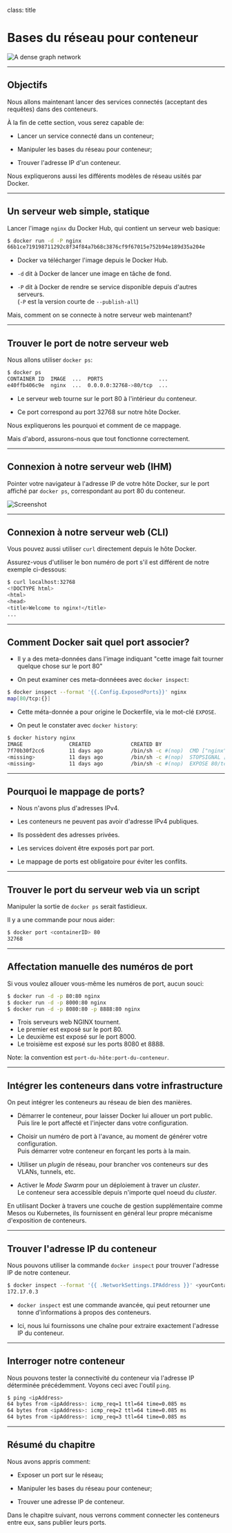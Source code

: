 
class: title

# Bases du réseau pour conteneur

![A dense graph network](images/title-container-networking-basics.jpg)

---

## Objectifs

Nous allons maintenant lancer des services connectés (acceptant des requêtes) dans des conteneurs.

À la fin de cette section, vous serez capable de:

* Lancer un service connecté dans un conteneur;

* Manipuler les bases du réseau pour conteneur;

* Trouver l'adresse IP d'un conteneur.

Nous expliquerons aussi les différents modèles de réseau usités par Docker.

---

## Un serveur web simple, statique

Lancer l'image `nginx` du Docker Hub, qui contient un serveur web basique:

```bash
$ docker run -d -P nginx
66b1ce719198711292c8f34f84a7b68c3876cf9f67015e752b94e189d35a204e
```

* Docker va télécharger l'image depuis le Docker Hub.

* `-d` dit à Docker de lancer une image en tâche de fond.

* `-P` dit à Docker de rendre se service disponible depuis d'autres serveurs.
  <br/>(`-P` est la version courte de `--publish-all`)

Mais, comment on se connecte à notre serveur web maintenant?

---

## Trouver le port de notre serveur web

Nous allons utiliser `docker ps`:

```bash
$ docker ps
CONTAINER ID  IMAGE  ...  PORTS                  ...
e40ffb406c9e  nginx  ...  0.0.0.0:32768->80/tcp  ...
```

* Le serveur web tourne sur le port 80 à l'intérieur du conteneur.

* Ce port correspond au port 32768 sur notre hôte Docker.

Nous expliquerons les pourquoi et comment de ce mappage.

Mais d'abord, assurons-nous que tout fonctionne correctement.

---

## Connexion à notre serveur web (IHM)

Pointer votre navigateur à l'adresse IP de votre hôte Docker, sur le port
affiché par `docker ps`, correspondant au port 80 du conteneur.

![Screenshot](images/welcome-to-nginx.png)

---

## Connexion à notre serveur web (CLI)

Vous pouvez aussi utiliser `curl` directement depuis le hôte Docker.

Assurez-vous d'utiliser le bon numéro de port s'il est différent
de notre exemple ci-dessous:

```bash
$ curl localhost:32768
<!DOCTYPE html>
<html>
<head>
<title>Welcome to nginx!</title>
...
```

---

## Comment Docker sait quel port associer?

* Il y a des meta-données dans l'image indiquant "cette image fait tourner quelque chose sur le port 80"

* On peut examiner ces meta-donnéees avec `docker inspect`:

```bash
$ docker inspect --format '{{.Config.ExposedPorts}}' nginx
map[80/tcp:{}]
```

* Cette méta-donnée a pour origine le Dockerfile, via le mot-clé `EXPOSE`.

* On peut le constater avec `docker history`:

```bash
$ docker history nginx
IMAGE               CREATED             CREATED BY
7f70b30f2cc6        11 days ago         /bin/sh -c #(nop)  CMD ["nginx" "-g" "…
<missing>           11 days ago         /bin/sh -c #(nop)  STOPSIGNAL [SIGTERM]
<missing>           11 days ago         /bin/sh -c #(nop)  EXPOSE 80/tcp
```

---

## Pourquoi le mappage de ports?

* Nous n'avons plus d'adresses IPv4.

* Les conteneurs ne peuvent pas avoir d'adresse IPv4 publiques.

* Ils possèdent des adresses privées.

* Les services doivent être exposés port par port.

* Le mappage de ports est obligatoire pour éviter les conflits.

---

## Trouver le port du serveur web via un script

Manipuler la sortie de `docker ps` serait fastidieux.

Il y a une commande pour nous aider:

```bash
$ docker port <containerID> 80
32768
```

---

## Affectation manuelle des numéros de port

Si vous voulez allouer vous-même les numéros de port, aucun souci:

```bash
$ docker run -d -p 80:80 nginx
$ docker run -d -p 8000:80 nginx
$ docker run -d -p 8080:80 -p 8888:80 nginx
```

* Trois serveurs web NGINX tournent.
* Le premier est exposé sur le port 80.
* Le deuxième est exposé sur le port 8000.
* Le troisième est exposé sur les ports 8080 et 8888.

Note: la convention est `port-du-hôte:port-du-conteneur`.

---

## Intégrer les conteneurs dans votre infrastructure

On peut intégrer les conteneurs au réseau de bien des manières.

* Démarrer le conteneur, pour laisser Docker lui allouer un port public.
  <br/>Puis lire le port affecté et l'injecter dans votre configuration.

* Choisir un numéro de port à l'avance, au moment de générer votre configuration.
  <br/>Puis démarrer votre conteneur en forçant les ports à la main.

* Utiliser un _plugin_ de réseau, pour brancher vos conteneurs sur des VLANs, tunnels, etc.

* Activer le *Mode Swarm* pour un déploiement à traver un _cluster_.
  <br/>Le conteneur sera accessible depuis n'importe quel noeud du _cluster_.

En utilisant Docker à travers une couche de gestion supplémentaire comme Mesos ou Kubernetes, ils fournissent en général leur propre mécanisme d'exposition de conteneurs.

---

## Trouver l'adresse IP du conteneur

Nous pouvons utiliser la commande `docker inspect` pour trouver l'adresse IP
de notre conteneur.

```bash
$ docker inspect --format '{{ .NetworkSettings.IPAddress }}' <yourContainerID>
172.17.0.3
```

* `docker inspect` est une commande avancée, qui peut retourner une tonne
d'informations à propos des conteneurs.

* Ici, nous lui fournissons une chaîne pour extraire exactement l'adresse IP
du conteneur.

---

## Interroger notre conteneur

Nous pouvons tester la connectivité du conteneur via l'adresse IP
déterminée précédemment. Voyons ceci avec l'outil `ping`.

```bash
$ ping <ipAddress>
64 bytes from <ipAddress>: icmp_req=1 ttl=64 time=0.085 ms
64 bytes from <ipAddress>: icmp_req=2 ttl=64 time=0.085 ms
64 bytes from <ipAddress>: icmp_req=3 ttl=64 time=0.085 ms
```

---

## Résumé du chapitre

Nous avons appris comment:

* Exposer un port sur le réseau;

* Manipuler les bases du réseau pour conteneur;

* Trouver une adresse IP de conteneur.

Dans le chapitre suivant, nous verrons comment connecter
les conteneurs entre eux, sans publier leurs ports.
